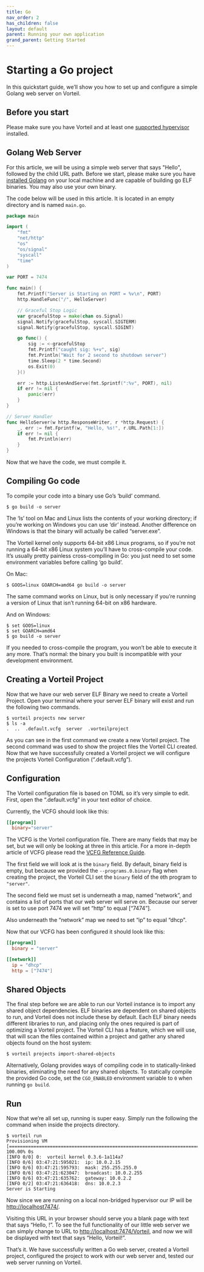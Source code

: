 ```yaml
---
title: Go
nav_order: 2
has_children: false
layout: default
parent: Running your own application
grand_parent: Getting Started
---
```


# Starting a Go project

In this quickstart guide, we’ll show you how to set up and configure a simple Golang web server on Vorteil.

## Before you start

Please make sure you have Vorteil and at least one [supported hypervisor](/docs/guides/configure-virtualizer/) installed.

## Golang Web Server

For this article, we will be using a simple web server that says "Hello", followed by the child URL path. Before we start, please make sure you have [installed Golang](https://golang.org/) on your local machine and are capable of building go ELF binaries. You may also use your own binary.

The code below will be used in this article. It is located in an empty directory and is named `main.go`.

```go
package main

import (
	"fmt"
	"net/http"
	"os"
	"os/signal"
	"syscall"
	"time"
)

var PORT = 7474

func main() {
	fmt.Printf("Server is Starting on PORT = %v\n", PORT)
	http.HandleFunc("/", HelloServer)

	// Graceful Stop Logic
	var gracefulStop = make(chan os.Signal)
	signal.Notify(gracefulStop, syscall.SIGTERM)
	signal.Notify(gracefulStop, syscall.SIGINT)

	go func() {
		sig := <-gracefulStop
		fmt.Printf("caught sig: %+v", sig)
		fmt.Println("Wait for 2 second to shutdown server")
		time.Sleep(2 * time.Second)
		os.Exit(0)
	}()

	err := http.ListenAndServe(fmt.Sprintf(":%v", PORT), nil)
	if err != nil {
		panic(err)
	}
}

// Server Handler
func HelloServer(w http.ResponseWriter, r *http.Request) {
	_, err := fmt.Fprintf(w, "Hello, %s!", r.URL.Path[1:])
	if err != nil {
		fmt.Println(err)
	}
}
```

Now that we have the code, we must compile it.

## Compiling Go code

To compile your code into a binary use Go’s ‘build’ command.

```
$ go build -o server
```

The ‘ls’ tool on Mac and Linux lists the contents of your working directory; if you’re working on Windows you can use ‘dir’ instead. Another difference on Windows is that the binary will actually be called “server.exe”.

The Vorteil kernel only supports 64-bit x86 Linux programs, so if you’re not running a 64-bit x86 Linux system you’ll have to cross-compile your code. It’s usually pretty painless cross-compiling in Go: you just need to set some environment variables before calling ‘go build’.

On Mac:

```
$ GOOS=linux GOARCH=amd64 go build -o server
```

The same command works on Linux, but is only necessary if you’re running a version of Linux that isn’t running 64-bit on x86 hardware.

And on Windows:

```
$ set GOOS=linux
$ set GOARCH=amd64
$ go build -o server
```

If you needed to cross-compile the program, you won’t be able to execute it any more. That’s normal: the binary you built is incompatible with your development environment.

## Creating a Vorteil Project

Now that we have our web server ELF Binary we need to create a Vorteil Project. Open your terminal where your server ELF binary will exist and run the following two commands.

```
$ vorteil projects new server
$ ls -a
.  ..  .default.vcfg  server  .vorteilproject
```

As you can see in the first command we create a new Vorteil project. The second command was used to show the project files the Vorteil CLI created. Now that we have successfully created a Vorteil project we will configure the projects Vorteil Configuration (“.default.vcfg”).

## Configuration

The Vorteil configuration file is based on TOML so it’s very simple to edit. First, open the “.default.vcfg” in your text editor of choice.

Currently, the VCFG should look like this:

```toml
[[program]]
  binary="server"
```

The VCFG is the Vorteil configuration file. There are many fields that may be set, but we will only be looking at three in this article. For a more in-depth article of VCFG please read the [VCFG Reference Guide](/docs/vcfg-reference/).

The first field we will look at is the `binary` field. By default, binary field is empty, but because we provided the `--programs.0.binary` flag when creating the project, the Vorteil CLI set the `binary` field of the `0`th program to `"server"`.

The second field we must set is underneath a map, named “network”, and contains a list of ports that our web server will serve on. Because our server is set to use port 7474 we will set “http” to equal [“7474”].

Also underneath the “network” map we need to set “ip” to equal “dhcp".

Now that our VCFG has been configured it should look like this:

```toml
[[program]]
  binary = "server"

[[network]]
  ip = "dhcp"
  http = ["7474"]
```

## Shared Objects

The final step before we are able to run our Vorteil instance is to import any shared object dependencies. ELF binaries are dependent on shared objects to run, and Vorteil does not include these by default. Each ELF binary needs different libraries to run, and placing only the ones required is part of optimizing a Vorteil project. The Vorteil CLI has a feature, which we will use, that will scan the files contained within a project and gather any shared objects found on the host system:

```
$ vorteil projects import-shared-objects
```

Alternatively, Golang provides ways of compiling code in to statically-linked binaries, eliminating the need for any shared objects. To statically compile the provided Go code, set the `CGO_ENABLED` environment variable to `0` when running `go build`.

## Run

Now that we’re all set up, running is super easy. Simply run the following the command when inside the projects directory.

```
$ vorteil run
Provisioning VM [=======================================================================] 100.00% 0s
[INFO 0/0] 0:  vorteil kernel 0.3.6-1a114a7
[INFO 0/6] 03:47:21:595021:  ip: 10.0.2.15
[INFO 0/6] 03:47:21:595793:  mask: 255.255.255.0
[INFO 0/6] 03:47:21:623047:  broadcast: 10.0.2.255
[INFO 0/6] 03:47:21:635762:  gateway: 10.0.2.2
[INFO 0/2] 03:47:21:636418:  dns: 10.0.2.3
Server is Starting
```

Now since we are running on a local non-bridged hypervisor our IP will be [http://localhost7474/](http://localhost7474/).

Visiting this URL in your browser should serve you a blank page with text that says “Hello, !”. To see the full functionality of our little web server we can simply change to URL to [http://localhost:7474/Vorteil](http://localhost:7474/Vorteil), and now we will be displayed with text that says “Hello, Vorteil!”.

That’s it. We have successfully written a Go web server, created a Vorteil project, configured the project to work with our web server and, tested our web server running on Vorteil.